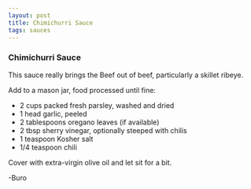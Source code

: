 ```yaml
---
layout: post
title: Chimichurri Sauce
tags: sauces
---
```


### Chimichurri Sauce

This sauce really brings the Beef out of beef, particularly a skillet ribeye.

Add to a mason jar, food processed until fine:

- 2 cups packed fresh parsley, washed and dried
- 1 head garlic, peeled
- 2 tablespoons oregano leaves (if available)
- 2 tbsp sherry vinegar, optionally steeped with chilis
- 1 teaspoon Kosher salt
- 1/4 teaspoon chili

Cover with extra-virgin olive oil and let sit for a bit.

-Buro
